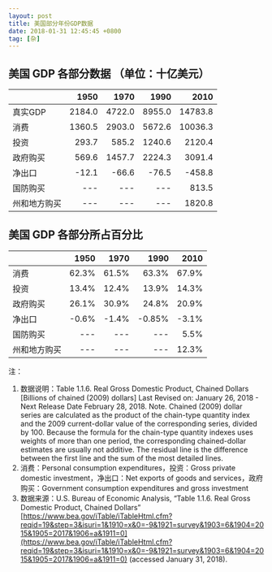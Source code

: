 ```yaml
---
layout: post
title: 美国部分年份GDP数据
date: 2018-01-31 12:45:45 +0800
tag: [杂]
---
```


## 美国 GDP 各部分数据 （单位：十亿美元）

<!-- | 水果        | 价格    |  数量  |
| --------   | -----:   | :----: |
| hehe        | $1      |   5    |
| 苹果        | $1      |   6    |
| 草莓        | $1      |   7    | -->

||1950|1970|1990|2010|
|:-|-:|-:|-:|-:|
|真实GDP|2184.0|4722.0|8955.0|14783.8|
|消费|1360.5|2903.0|5672.6|10036.3|
|投资|293.7|585.2|1240.6|2120.4|
|政府购买|569.6|1457.7|2224.3|3091.4|
|净出口|-12.1|-66.6|-76.5|-458.8|
|国防购买|---|---|---|813.5|
|州和地方购买|---|---|---|1820.8|

## 美国 GDP 各部分所占百分比

||1950|1970|1990|2010|
|-|-:|-:|-:|-:|
|消费|62.3%|61.5%|63.3%|67.9%|
|投资|13.4%|12.4%|13.9%|14.3%|
|政府购买|26.1%|30.9%|24.8%|20.9%|
|净出口|-0.6%|-1.4%|-0.85%|-3.1%|
|国防购买|---|---|---|5.5%|
|州和地方购买|---|---|---|12.3%|

注：

1. 数据说明：Table 1.1.6. Real Gross Domestic Product, Chained Dollars [Billions of chained (2009) dollars] Last Revised on: January 26, 2018 - Next Release Date February 28, 2018. Note. Chained (2009) dollar series are calculated as the product of the chain-type quantity index and the 2009 current-dollar value of the corresponding series, divided by 100. Because the formula for the chain-type quantity indexes uses weights of more than one period, the corresponding chained-dollar estimates are usually not additive. The residual line is the difference between the first line and the sum of the most detailed lines.
2. 消费：Personal consumption expenditures，投资：Gross private domestic investment，净出口：Net exports of goods and services，政府购买：Government consumption expenditures and gross investment
3. 数据来源：U.S. Bureau of Economic Analysis, “Table 1.1.6. Real Gross Domestic Product, Chained Dollars” [https://www.bea.gov/iTable/iTableHtml.cfm?reqid=19&step=3&isuri=1&1910=x&0=-9&1921=survey&1903=6&1904=2015&1905=2017&1906=a&1911=0](https://www.bea.gov/iTable/iTableHtml.cfm?reqid=19&step=3&isuri=1&1910=x&0=-9&1921=survey&1903=6&1904=2015&1905=2017&1906=a&1911=0) (accessed January 31, 2018).